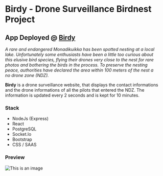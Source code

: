 # Birdy - Drone Surveillance Birdnest Project

## App Deployed @ [Birdy](https://birdnest-client-0et7.onrender.com/)

*A rare and endangered Monadikuikka has been spotted nesting at a local lake.*
*Unfortunately some enthusiasts have been a little too curious about this elusive bird species, flying their drones very close to the nest for rare photos and bothering the birds in the process.*
*To preserve the nesting peace, authorities have declared the area within 100 meters of the nest a no drone zone (NDZ).*

**Birdy** is a drone surveillance website, that displays the contact informations and the drone informations of all the pilots that entered the NDZ. The information is updated every 2 seconds and is kept for 10 minutes.

### Stack

- NodeJs (Express)
- React
- PostgreSQL
- Socket.Io
- Bootstrap
- CSS / SAAS


### Preview

![This is an image](https://github.com/acamaras0/Reaktor-Birdnest-System/blob/main/screenshots/birdnest-birdy.gif)


